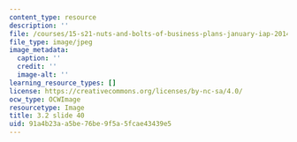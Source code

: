 ```yaml
---
content_type: resource
description: ''
file: /courses/15-s21-nuts-and-bolts-of-business-plans-january-iap-2014/91a4b23aa5be76be9f5a5fcae43439e5_Slide40.JPG
file_type: image/jpeg
image_metadata:
  caption: ''
  credit: ''
  image-alt: ''
learning_resource_types: []
license: https://creativecommons.org/licenses/by-nc-sa/4.0/
ocw_type: OCWImage
resourcetype: Image
title: 3.2 slide 40
uid: 91a4b23a-a5be-76be-9f5a-5fcae43439e5
---
```

